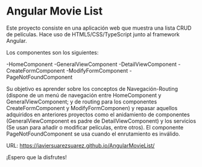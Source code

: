 # Angular Movie List

Este proyecto consiste en una aplicación web que muestra una lista CRUD de películas. Hace uso de HTML5/CSS/TypeScript junto al framework Angular.

Los componentes son los siguientes:

-HomeComponent
-GeneralViewComponent
-DetailViewComponent
-CreateFormComponent
-ModifyFormComponent
-PageNotFoundComponent


Su objetivo es aprender sobre los conceptos de Navegación-Routing (dispone de un menú de navegación entre HomeComponent y GeneralViewComponent; y de routing para los componentes CreateFormComponent y ModifyFormComponen) y repasar aquellos adquiridos en anteriores proyectos como el anidamiento de componentes (GeneralViewComponent es padre de DetailViewComponent) y los servicios (Se usan para añadir o modificar películas, entre otros). El componente PageNotFoundComponent se usa cuando el enrutamiento es inválido.

URL: https://javiersuarezsuarez.github.io/AngularMovieList/

¡Espero que la disfrutes!
